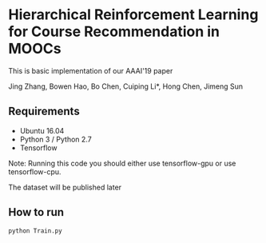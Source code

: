 # Hierarchical Reinforcement Learning for Course Recommendation in MOOCs
This is basic implementation of our AAAI'19 paper

Jing Zhang, Bowen Hao, Bo Chen, Cuiping Li*, Hong Chen, Jimeng Sun

## Requirements 
* Ubuntu 16.04
* Python 3 / Python 2.7
* Tensorflow

Note: Running this code you should either use tensorflow-gpu or use tensorflow-cpu.

The dataset will be published later

## How to run

```
python Train.py
```



